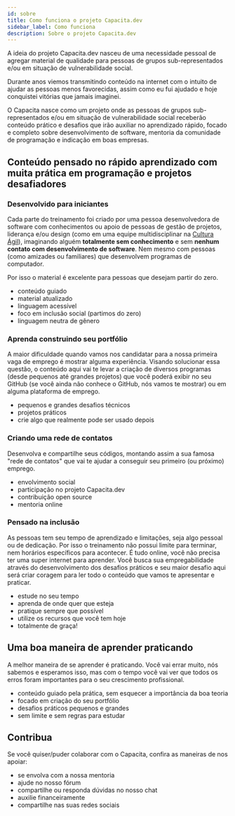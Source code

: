 ```yaml
---
id: sobre
title: Como funciona o projeto Capacita.dev
sidebar_label: Como funciona
description: Sobre o projeto Capacita.dev
---
```


A ideia do projeto Capacita.dev nasceu de uma necessidade pessoal de agregar material de qualidade para pessoas de grupos sub-representados e/ou em situação de vulnerabilidade social.

Durante anos viemos transmitindo conteúdo na internet com o intuito de ajudar as pessoas menos favorecidas, assim como eu fui ajudado e hoje conquistei vitórias que jamais imaginei.

O Capacita nasce como um projeto onde as pessoas de grupos sub-representados e/ou em situação de vulnerabilidade social receberão conteúdo prático e desafios que irão auxiliar no aprendizado rápido, focado e completo sobre desenvolvimento de software, mentoria da comunidade de programação e indicação em boas empresas.

## Conteúdo pensado no rápido aprendizado com muita prática em programação e projetos desafiadores

### Desenvolvido para iniciantes

Cada parte do treinamento foi criado por uma pessoa desenvolvedora de software com conhecimentos ou apoio de pessoas de gestão de projetos, liderança e/ou design (como em uma equipe multidisciplinar na [Cultura Ágil](https://www.lambda3.com.br/2016/12/podcast-22-agilidade/)), imaginando alguém **totalmente sem conhecimento** e sem **nenhum contato com desenvolvimento de software**. Nem mesmo com pessoas (como amizades ou familiares) que desenvolvem programas de computador. 

Por isso o material é excelente para pessoas que desejam partir do zero.

- conteúdo guiado
- material atualizado
- linguagem acessível
- foco em inclusão social (partimos do zero)
- linguagem neutra de gênero

### Aprenda construindo seu portfólio

A maior dificuldade quando vamos nos candidatar para a nossa primeira vaga de emprego é mostrar alguma experiência. Visando solucionar essa questão, o conteúdo aqui vai te levar a criação de diversos programas (desde pequenos até grandes projetos) que você poderá exibir no seu GitHub (se você ainda não conhece o GitHub, nós vamos te mostrar) ou em alguma plataforma de emprego.

- pequenos e grandes desafios técnicos
- projetos práticos
- crie algo que realmente pode ser usado depois

### Criando uma rede de contatos

Desenvolva e compartilhe seus códigos, montando assim a sua famosa "rede de contatos" que vai te ajudar a conseguir seu primeiro (ou próximo) emprego.

- envolvimento social
- participação no projeto Capacita.dev
- contribuição open source
- mentoria online

### Pensado na inclusão

As pessoas tem seu tempo de aprendizado e limitações, seja algo pessoal ou de dedicação. Por isso o treinamento não possui limite para terminar, nem horários específicos para acontecer. É tudo online, você não precisa ter uma super internet para aprender. Você busca sua empregabilidade através do desenvolvimento dos desafios práticos e seu maior desafio aqui será criar coragem para ler todo o conteúdo que vamos te apresentar e praticar.

- estude no seu tempo
- aprenda de onde quer que esteja
- pratique sempre que possível
- utilize os recursos que você tem hoje
- totalmente de graça!

## Uma boa maneira de aprender praticando

A melhor maneira de se aprender é praticando. Você vai errar muito, nós sabemos e esperamos isso, mas com o tempo você vai ver que todos os erros foram importantes para o seu crescimento profissional.

- conteúdo guiado pela prática, sem esquecer a importância da boa teoria
- focado em criação do seu portfólio
- desafios práticos pequenos e grandes
- sem limite e sem regras para estudar

## Contribua

Se você quiser/puder colaborar com o Capacita, confira as maneiras de nos apoiar:

- se envolva com a nossa mentoria
- ajude no nosso fórum
- compartilhe ou responda dúvidas no nosso chat
- auxilie financeiramente
- compartilhe nas suas redes sociais